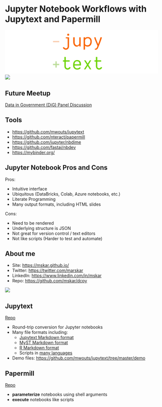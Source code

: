 # Jupyter Notebook Workflows with Jupytext and Papermill
![](https://raw.githubusercontent.com/mwouts/jupytext/master/docs/logo_large.png)
![](https://media.githubusercontent.com/media/nteract/logos/master/nteract_papermill/exports/images/png/papermill_logo_wide.png)

## Future Meetup

[Data in Government (DiG) Panel
Discussion](https://www.meetup.com/Data-Community-DC/events/278159920)

## Tools

- https://github.com/mwouts/jupytext
- https://github.com/nteract/papermill
- https://github.com/jupyter/nbdime
- https://github.com/fastai/nbdev
- https://mybinder.org/

## Jupyter Notebook Pros and Cons

Pros:
- Intuitive interface
- Ubiquitous (DataBricks, Colab, Azure notebooks, etc.)
- Literate Programming
- Many output formats, including HTML slides

Cons:
- Need to be rendered
- Underlying structure is JSON
- Not great for version control / text editors
- Not like scripts (Harder to test and automate)

## About me

- Site: https://mskar.github.io/
- Twitter: https://twitter.com/marskar
- LinkedIn: https://www.linkedin.com/in/mskar
- Repo: https://github.com/mskar/dcpy

![](https://mskar.github.io/image/martin.png)

## Jupytext

[Repo](https://github.com/mwouts/jupytext)

- Round-trip conversion for Jupyter notebooks
- Many file formats including:
  - [Jupytext Markdown format](docs/formats.md#jupytext-markdown)
  - [MyST Markdown format](docs/formats.md#myst-markdown)
  - [R Markdown format](docs/formats.md#r-markdown)
  - Scripts in [many languages](docs/languages.md)
- Demo files: https://github.com/mwouts/jupytext/tree/master/demo

## Papermill

[Repo](https://github.com/nteract/papermill#)

-   **parameterize** notebooks using shell arguments
-   **execute** notebooks like scripts
